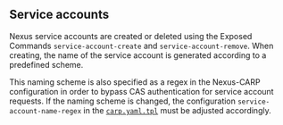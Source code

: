 ## Service accounts

Nexus service accounts are created or deleted using the Exposed Commands `service-account-create` and `service-account-remove`.
When creating, the name of the service account is generated according to a predefined scheme.

This naming scheme is also specified as a regex in the Nexus-CARP configuration in order to bypass CAS authentication for service account requests.
If the naming scheme is changed, the configuration `service-account-name-regex` in the [`carp.yaml.tpl`](../../resources/etc/carp/carp.yml.tpl) must be adjusted accordingly. <!-- markdown-link-check-disable-line -->
